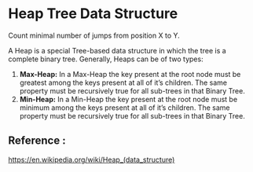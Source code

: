 # Heap Tree Data Structure

Count minimal number of jumps from position X to Y.

A Heap is a special Tree-based data structure in which the tree is a complete binary tree. Generally, Heaps can be of two types:

   1. **Max-Heap:** In a Max-Heap the key present at the root node must be greatest among the keys present at all of it’s children. The same property must be recursively true for all sub-trees in that Binary Tree.
   2. **Min-Heap:**  In a Min-Heap the key present at the root node must be minimum among the keys present at all of it’s children. The same property must be recursively true for all sub-trees in that Binary Tree.


## Reference : 
https://en.wikipedia.org/wiki/Heap_(data_structure)
